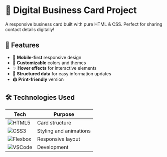 # 🪪 Digital Business Card Project

A responsive business card built with pure HTML & CSS. Perfect for sharing contact details digitally!

## 🌟 Features
- 📱 **Mobile-first** responsive design
- 🎨 **Customizable** colors and themes
- ✨ **Hover effects** for interactive elements
- 📝 **Structured data** for easy information updates
- 🖨️ **Print-friendly** version

## 🛠️ Technologies Used
| Tech | Purpose |
|------|---------|
| ![HTML5](https://img.shields.io/badge/-HTML5-E34F26?logo=html5&logoColor=white) | Card structure |
| ![CSS3](https://img.shields.io/badge/-CSS3-1572B6?logo=css3&logoColor=white) | Styling and animations |
| ![Flexbox](https://img.shields.io/badge/-Flexbox-7952B3) | Responsive layout |
| ![VSCode](https://img.shields.io/badge/-VSCode-007ACC?logo=visual-studio-code) | Development
